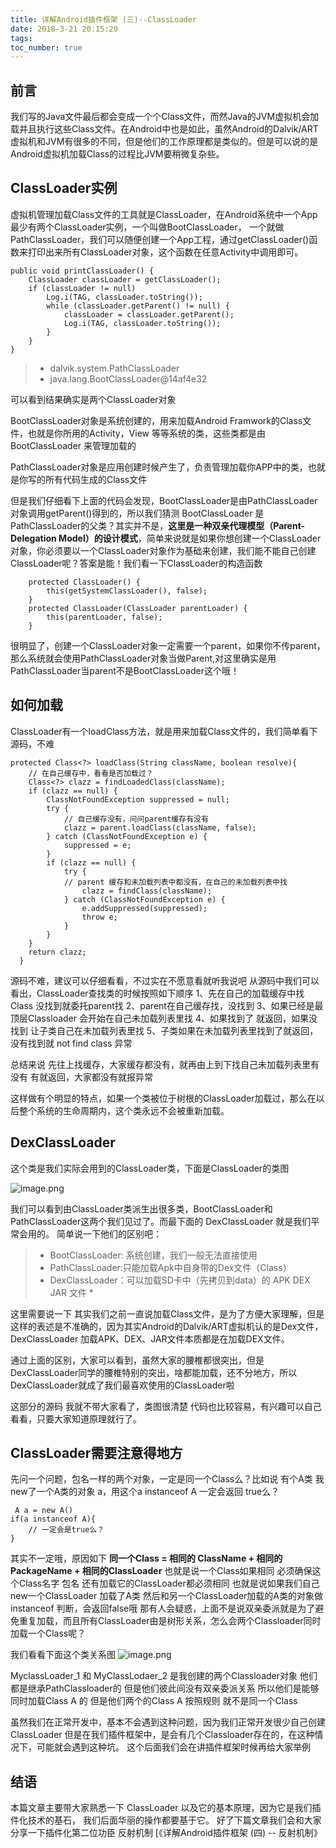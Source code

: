 ```yaml
---
title: 详解Android插件框架 (三)--ClassLoader
date: 2018-3-21 20:15:20
tags:
toc_number: true
---
```


## 前言
我们写的Java文件最后都会变成一个个Class文件，而然Java的JVM虚拟机会加载并且执行这些Class文件。在Android中也是如此，虽然Android的Dalvik/ART虚拟机和JVM有很多的不同，但是他们的工作原理都是类似的。但是可以说的是Android虚拟机加载Class的过程比JVM要稍微复杂些。

## ClassLoader实例
虚拟机管理加载Class文件的工具就是ClassLoader，在Android系统中一个App最少有两个ClassLoader实例，一个叫做BootClassLoader， 一个就做PathClassLoader，我们可以随便创建一个App工程，通过getClassLoader()函数来打印出来所有ClassLoader对象，这个函数在任意Activity中调用即可。
```
public void printClassLoader() {
    ClassLoader classLoader = getClassLoader();
    if (classLoader != null) 
	    Log.i(TAG, classLoader.toString());
        while (classLoader.getParent() != null) {
            classLoader = classLoader.getParent();
            Log.i(TAG, classLoader.toString());
        }
    }
}
```
> *  dalvik.system.PathClassLoader
> *  java.lang.BootClassLoader@14af4e32

可以看到结果确实是两个ClassLoader对象

BootClassLoader对象是系统创建的，用来加载Android Framwork的Class文件，也就是你所用的Activity，View 等等系统的类，这些类都是由BootClassLoader 来管理加载的

PathClassLoader对象是应用创建时候产生了，负责管理加载你APP中的类，也就是你写的所有代码生成的Class文件

但是我们仔细看下上面的代码会发现，BootClassLoader是由PathClassLoader对象调用getParent()得到的，所以我们猜测 BootClassLoader 是 PathClassLoader的父类？其实并不是，**这里是一种双亲代理模型（Parent-Delegation Model）的设计模式**，简单来说就是如果你想创建一个ClassLoader对象，你必须要以一个ClassLoader对象作为基础来创建，我们能不能自己创建ClassLoader呢？答案是能！我们看一下ClassLoader的构造函数
```
    protected ClassLoader() {
        this(getSystemClassLoader(), false);
    }
    protected ClassLoader(ClassLoader parentLoader) {
        this(parentLoader, false);
    }
```
很明显了，创建一个ClassLoader对象一定需要一个parent，如果你不传parent，那么系统就会使用PathClassLoader对象当做Parent,对这里确实是用PathClassLoader当parent不是BootClassLoader这个哦！

## 如何加载
ClassLoader有一个loadClass方法，就是用来加载Class文件的，我们简单看下源码，不难
```
protected Class<?> loadClass(String className, boolean resolve){
	// 在自己缓存中，看看是否加载过？
    Class<?> clazz = findLoadedClass(className);
    if (clazz == null) {
        ClassNotFoundException suppressed = null;
        try {
	        // 自己缓存没有，问问parent缓存有没有
            clazz = parent.loadClass(className, false);
        } catch (ClassNotFoundException e) {
            suppressed = e;
        }
        if (clazz == null) {
            try {
            // parent 缓存和未加载列表中都没有，在自己的未加载列表中找 
                clazz = findClass(className);
            } catch (ClassNotFoundException e) {
                e.addSuppressed(suppressed);
                throw e;
            }
        }
    }
    return clazz;
  }
```

源码不难，建议可以仔细看看，不过实在不愿意看就听我说吧
从源码中我们可以看出，ClassLoader查找类的时候按照如下顺序
1、先在自己的加载缓存中找Class 没找到就委托parent找
2、parent在自己缓存找，没找到
3、如果已经是最顶层Classloader 会开始在自己未加载列表里找
4、如果找到了 就返回，如果没找到 让子类自己在未加载列表里找
5、子类如果在未加载列表里找到了就返回，没有找到就 not find class 异常

总结来说 先往上找缓存，大家缓存都没有，就再由上到下找自己未加载列表里有没有
有就返回，大家都没有就报异常

这样做有个明显的特点，如果一个类被位于树根的ClassLoader加载过，那么在以后整个系统的生命周期内，这个类永远不会被重新加载。

## DexClassLoader
这个类是我们实际会用到的ClassLoader类，下面是ClassLoader的类图

![image.png](https://upload-images.jianshu.io/upload_images/1967257-adea86005990b21f.png?imageMogr2/auto-orient/strip%7CimageView2/2/w/1240)

我们可以看到由ClassLoader类派生出很多类，BootClassLoader和PathClassLoader这两个我们见过了。而最下面的 DexClassLoader 就是我们平常会用的。
简单说一下他们的区别吧：
> * BootClassLoader: 系统创建，我们一般无法直接使用
> * PathClassLoader:只能加载Apk中自身带的Dex文件（Class）
> * DexClassLoader：可以加载SD卡中（先拷贝到data）的 APK DEX JAR 文件 *

这里需要说一下 其实我们之前一直说加载Class文件，是为了方便大家理解，但是这样的表述是不准确的，因为其实Android的Dalvik/ART虚拟机认的是Dex文件，DexClassLoader 加载APK、DEX、JAR文件本质都是在加载DEX文件。

通过上面的区别，大家可以看到，虽然大家的腰椎都很突出，但是DexClassLoader同学的腰椎特别的突出，啥都能加载，还不分地方，所以DexClassLoader就成了我们最喜欢使用的ClassLoader啦

这部分的源码 我就不带大家看了，类图很清楚 代码也比较容易，有兴趣可以自己看看，只要大家知道原理就行了。

## ClassLoader需要注意得地方
先问一个问题，包名一样的两个对象，一定是同一个Class么？比如说
有个A类 我new了一个A类的对象 a，用这个a instanceof A 一定会返回 true么？
```
 A a = new A()
if(a instanceof A){
	// 一定会是true么？
}
```
其实不一定哦，原因如下
**同一个Class = 相同的 ClassName + 相同的PackageName + 相同的ClassLoader**
也就是说一个Class如果相同 必须确保这个Class名字 包名 还有加载它的ClassLoader都必须相同
也就是说如果我们自己new一个ClassLoader 加载了A类 然后和另一个ClassLoader加载的A类的对象做instanceof 判断，会返回false哦
那有人会疑惑，上面不是说双亲委派就是为了避免重复加载，而且所有ClassLoader由是树形关系，怎么会两个Classloader同时加载一个Class呢？

我们看看下面这个类关系图
![image.png](https://upload-images.jianshu.io/upload_images/1967257-aade99bda9cffd13.png?imageMogr2/auto-orient/strip%7CimageView2/2/w/1240)

MyclassLoader_1 和 MyClassLodaer_2 是我创建的两个Classloader对象
他们都是继承PathClassloader的 但是他们彼此间没有双亲委派关系
所以他们是能够同时加载Class A 的
但是他们两个的Class A 按照规则 就不是同一个Class

虽然我们在正常开发中，基本不会遇到这种问题，因为我们正常开发很少自己创建ClassLoader
但是在我们插件框架中，是会有几个Classloader存在的，在这种情况下，可能就会遇到这种坑。
这个后面我们会在讲插件框架时候再给大家举例

## 结语
本篇文章主要带大家熟悉一下 ClassLoader 以及它的基本原理，因为它是我们插件化技术的基石，
我们后面华丽的操作都要基于它。
好了下篇文章我们会和大家分享一下插件化第二位功臣 反射机制
[《详解Android插件框架 (四) -- 反射机制》